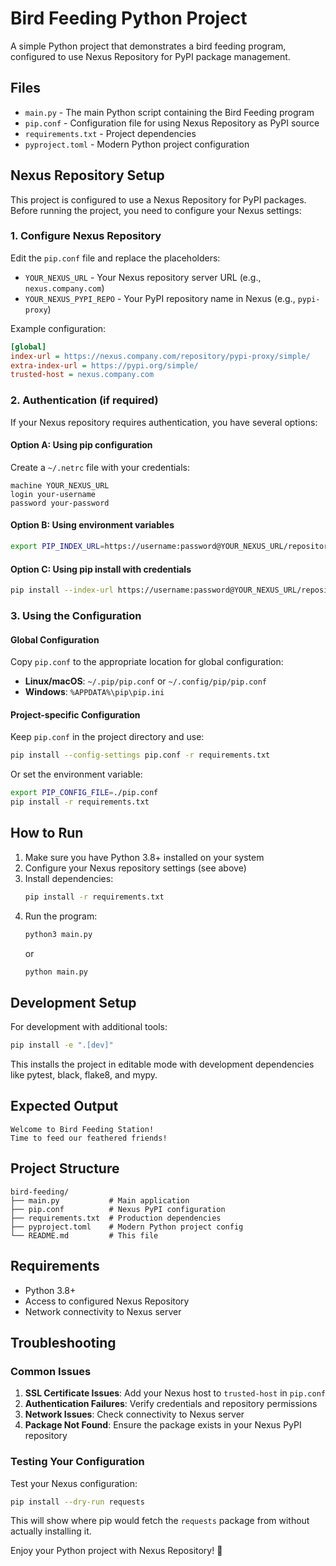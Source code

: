 # Bird Feeding Python Project

A simple Python project that demonstrates a bird feeding program, configured to use Nexus Repository for PyPI package management.

## Files

- `main.py` - The main Python script containing the Bird Feeding program
- `pip.conf` - Configuration file for using Nexus Repository as PyPI source
- `requirements.txt` - Project dependencies
- `pyproject.toml` - Modern Python project configuration

## Nexus Repository Setup

This project is configured to use a Nexus Repository for PyPI packages. Before running the project, you need to configure your Nexus settings:

### 1. Configure Nexus Repository

Edit the `pip.conf` file and replace the placeholders:
- `YOUR_NEXUS_URL` - Your Nexus repository server URL (e.g., `nexus.company.com`)
- `YOUR_NEXUS_PYPI_REPO` - Your PyPI repository name in Nexus (e.g., `pypi-proxy`)

Example configuration:
```ini
[global]
index-url = https://nexus.company.com/repository/pypi-proxy/simple/
extra-index-url = https://pypi.org/simple/
trusted-host = nexus.company.com
```

### 2. Authentication (if required)

If your Nexus repository requires authentication, you have several options:

#### Option A: Using pip configuration
Create a `~/.netrc` file with your credentials:
```
machine YOUR_NEXUS_URL
login your-username
password your-password
```

#### Option B: Using environment variables
```bash
export PIP_INDEX_URL=https://username:password@YOUR_NEXUS_URL/repository/YOUR_NEXUS_PYPI_REPO/simple/
```

#### Option C: Using pip install with credentials
```bash
pip install --index-url https://username:password@YOUR_NEXUS_URL/repository/YOUR_NEXUS_PYPI_REPO/simple/ package-name
```

### 3. Using the Configuration

#### Global Configuration
Copy `pip.conf` to the appropriate location for global configuration:
- **Linux/macOS**: `~/.pip/pip.conf` or `~/.config/pip/pip.conf`
- **Windows**: `%APPDATA%\pip\pip.ini`

#### Project-specific Configuration
Keep `pip.conf` in the project directory and use:
```bash
pip install --config-settings pip.conf -r requirements.txt
```

Or set the environment variable:
```bash
export PIP_CONFIG_FILE=./pip.conf
pip install -r requirements.txt
```

## How to Run

1. Make sure you have Python 3.8+ installed on your system
2. Configure your Nexus repository settings (see above)
3. Install dependencies:
   ```bash
   pip install -r requirements.txt
   ```
4. Run the program:
   ```bash
   python3 main.py
   ```
   or
   ```bash
   python main.py
   ```

## Development Setup

For development with additional tools:
```bash
pip install -e ".[dev]"
```

This installs the project in editable mode with development dependencies like pytest, black, flake8, and mypy.

## Expected Output

```
Welcome to Bird Feeding Station!
Time to feed our feathered friends!
```

## Project Structure

```
bird-feeding/
├── main.py           # Main application
├── pip.conf          # Nexus PyPI configuration
├── requirements.txt  # Production dependencies
├── pyproject.toml    # Modern Python project config
└── README.md         # This file
```

## Requirements

- Python 3.8+
- Access to configured Nexus Repository
- Network connectivity to Nexus server

## Troubleshooting

### Common Issues

1. **SSL Certificate Issues**: Add your Nexus host to `trusted-host` in `pip.conf`
2. **Authentication Failures**: Verify credentials and repository permissions
3. **Network Issues**: Check connectivity to Nexus server
4. **Package Not Found**: Ensure the package exists in your Nexus PyPI repository

### Testing Your Configuration

Test your Nexus configuration:
```bash
pip install --dry-run requests
```

This will show where pip would fetch the `requests` package from without actually installing it.

Enjoy your Python project with Nexus Repository! 🐍
